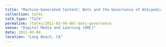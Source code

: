 ```yaml
---
title: "Machine-Generated Content: Bots and the Governance of Wikipedia"
collection: talks
talk_type: "Talk"
permalink: /talks/2011-03-04-dml-bots-governance
venue: "Digital Media and Learning (DML)"
date: 2011-03-04
location: "Long Beach, CA"
---
```

